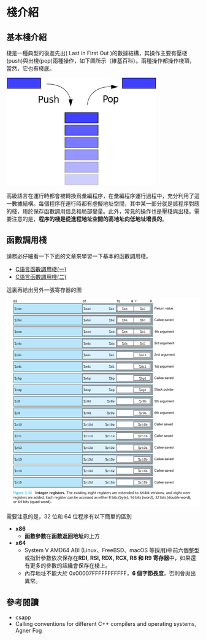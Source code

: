 # 棧介紹

## 基本棧介紹

棧是一種典型的後進先出( Last in First Out )的數據結構，其操作主要有壓棧(push)與出棧(pop)兩種操作，如下圖所示（維基百科）。兩種操作都操作棧頂，當然，它也有棧底。

![基本棧操作](./figure/Data_stack.png)

高級語言在運行時都會被轉換爲彙編程序，在彙編程序運行過程中，充分利用了這一數據結構。每個程序在運行時都有虛擬地址空間，其中某一部分就是該程序對應的棧，用於保存函數調用信息和局部變量。此外，常見的操作也是壓棧與出棧。需要注意的是，**程序的棧是從進程地址空間的高地址向低地址增長的**。

## 函數調用棧

請務必仔細看一下下面的文章來學習一下基本的函數調用棧。

- [C語言函數調用棧(一)](http://www.cnblogs.com/clover-toeic/p/3755401.html)
- [C語言函數調用棧(二)](http://www.cnblogs.com/clover-toeic/p/3756668.html)

這裏再給出另外一張寄存器的圖

![](./figure/register.png)

需要注意的是，32 位和 64 位程序有以下簡單的區別

- **x86**
    - **函數參數**在**函數返回地址**的上方
- **x64**
    - System V AMD64 ABI (Linux、FreeBSD、macOS 等採用)中前六個整型或指針參數依次保存在**RDI, RSI, RDX, RCX, R8 和 R9 寄存器**中，如果還有更多的參數的話纔會保存在棧上。
    - 內存地址不能大於 0x00007FFFFFFFFFFF，**6 個字節長度**，否則會拋出異常。

## 參考閱讀

- csapp
- Calling conventions for different C++ compilers and operating systems, Agner Fog
